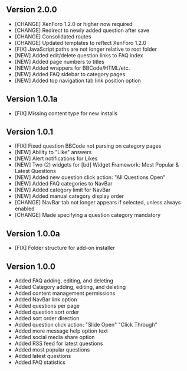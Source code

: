 Version 2.0.0
---------------
- [CHANGE] XenForo 1.2.0 or higher now required
- [CHANGE] Redirect to newly added question after save
- [CHANGE] Consolidated routes
- [CHANGE] Updated templates to reflect XenForo 1.2.0
- [FIX] JavaScript paths are not longer relative to root folder
- [NEW] Added edit/delete question links to FAQ index
- [NEW] Added page numbers to titles
- [NEW] Added wrappers for BBCode/HTML/etc.
- [NEW] Added FAQ sidebar to category pages
- [NEW] Added top navigation tab link position option

Version 1.0.1a
---------------
- [FIX] Missing content type for new installs

Version 1.0.1
---------------
- [FIX] Fixed question BBCode not parsing on category pages
- [NEW] Ability to "Like" answers
- [NEW] Alert notifications for Likes
- [NEW] Two (2) widgets for [bd] Widget Framework: Most Popular & Latest Questions
- [NEW] Added new question click action: "All Questions Open"
- [NEW] Added FAQ categories to NavBar
- [NEW] Added category limit for NavBar
- [NEW] Added manual category display order
- [CHANGE] NavBar tab not longer appears if selected, unless always enabled
- [CHANGE] Made specifying a question category mandatory

Version 1.0.0a
---------------
- [FIX] Folder structure for add-on installer

Version 1.0.0
---------------
- Added FAQ adding, editing, and deleting
- Added Category adding, editing, and deleting
- Added content management permissions
- Added NavBar link option
- Added questions per page
- Added question sort order
- Added sort order direction
- Added question click action: "Slide Open" "Click Through"
- Added more message help option text
- Added social media share option
- Added RSS feed for latest questions
- Added most popular questions
- Added latest questions
- Added FAQ statistics